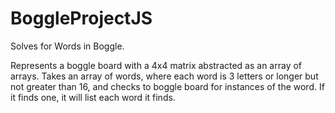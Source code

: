# BoggleProjectJS
Solves for Words in Boggle.

Represents a boggle board with a 4x4 matrix abstracted as an array of arrays.
Takes an array of words, where each word is 3 letters or longer but not greater than
16, and checks to boggle board for instances of the word. If it finds one, it will
list each word it finds.
